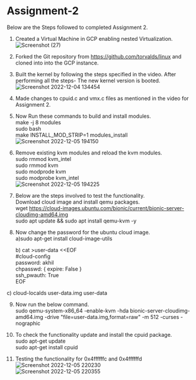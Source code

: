 
# Assignment-2
Below are the Steps followed to completed Assignment 2.

1) Created a Virtual Machine in GCP enabling nested Virtualization. 
![Screenshot (27)](https://user-images.githubusercontent.com/45283425/205819703-1aace470-c427-4548-a229-b82d4bac2155.png)

2) Forked the Git repository from https://github.com/torvalds/linux and cloned into into the GCP instance.

3) Built the kernel by following the steps specified in the video. After performing all the steps- The new kernel version is booted.
![Screenshot 2022-12-04 134454](https://user-images.githubusercontent.com/45283425/205821449-d197c6fe-8c99-47e9-8349-f7128e527392.png)

4) Made changes to cpuid.c and vmx.c files as mentioned in the video for Assignment 2.

5) Now Run these commands to build and install modules.  
   make -j 8 modules  
   sudo bash  
   make INSTALL_MOD_STRIP=1 modules_install  
   ![Screenshot 2022-12-05 194150](https://user-images.githubusercontent.com/45283425/205825461-6fc478d1-0d6b-4707-8e8b-dfcb48d3f755.png)

   
6) Remove existing kvm modules and reload the kvm modules.  
   sudo rmmod kvm_intel  
   sudo rmmod kvm  
   sudo modprode kvm  
   sudo modprobe kvm_intel  
   ![Screenshot 2022-12-05 194225](https://user-images.githubusercontent.com/45283425/205825829-fd6e5583-53da-4cb2-80a4-9e5a93678959.png)
7) Below are the steps involved to test the functionality.  
  Download cloud image and install qemu packages.  
  wget https://cloud-images.ubuntu.com/bionic/current/bionic-server-cloudimg-amd64.img  
  sudo apt update && sudo apt install qemu-kvm -y  
  
8) Now change the password for the ubuntu cloud image.   
   a)sudo apt-get install cloud-image-utils    
   
   b) cat >user-data <<EOF     
    #cloud-config     
    password: akhil  
    chpasswd: { expire: False }  
    ssh_pwauth: True  
    EOF  
                         
  c) cloud-localds user-data.img user-data  
                         
9) Now run the below command.    
   sudo qemu-system-x86_64 -enable-kvm -hda bionic-server-cloudimg-amd64.img -drive "file=user-data.img,format=raw" -m 512 -curses -nographic   
                         
10) To check the functionality update and install the cpuid package.  
    sudo apt-get update  
    sudo apt-get install cpuid  
                         
11) Testing the functionality for 0x4ffffffc and 0x4ffffffd  
    ![Screenshot 2022-12-05 220230](https://user-images.githubusercontent.com/45283425/205833988-2923ba5a-5cbc-4c7e-aac7-6d7e6a711ef1.png)  
    ![Screenshot 2022-12-05 220355](https://user-images.githubusercontent.com/45283425/205834224-50b6d0fd-c56b-433c-b5cf-d8a267605281.png)  
